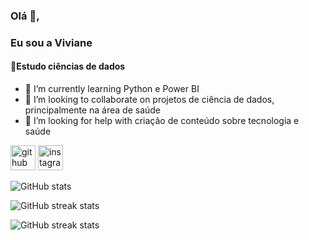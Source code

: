 ###  Olá 👋,
### Eu sou a  Viviane
#### 🌱Estudo ciências de dados

- 🌱 I’m currently learning  Python e Power BI 
- 👯 I’m looking to collaborate on projetos de ciência de dados, principalmente na área de saúde 
- 🤔 I’m looking for help with  criação de conteúdo sobre tecnologia e saúde 


[<img src='https://cdn.jsdelivr.net/npm/simple-icons@3.0.1/icons/github.svg' alt='github' height='40'>](https://github.com/VSviviane)  [<img src='https://cdn.jsdelivr.net/npm/simple-icons@3.0.1/icons/instagram.svg' alt='instagram' height='40'>](https://www.instagram.com/https://www.instagram.com/saudetech.dados?utm_source=ig_web_button_share_sheet&igsh=ZDNlZDc0MzIxNw==/)  

![GitHub stats](https://github-readme-stats.vercel.app/api?username=VSviviane&show_icons=true)  

![GitHub streak stats](https://streak-stats.demolab.com/?user=VSviviane)  



![GitHub streak stats](https://streak-stats.demolab.com/?user=VSviviane)  

